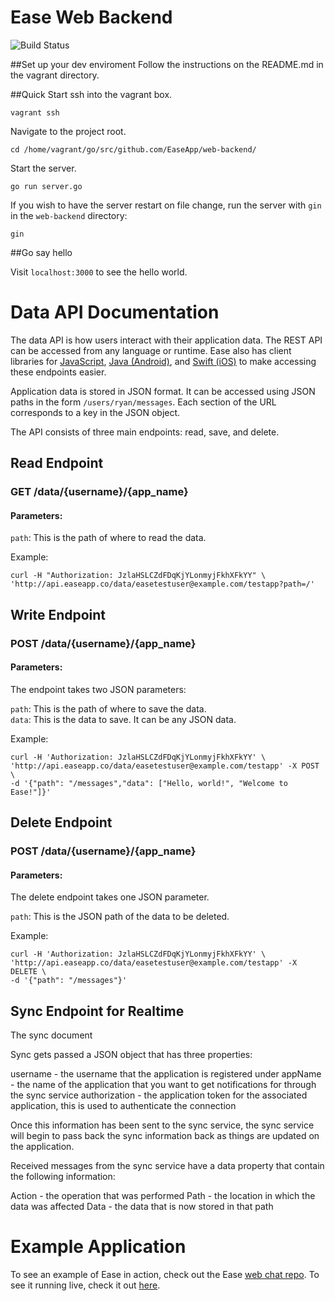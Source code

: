 # Ease Web Backend

![Build Status](https://travis-ci.org/EaseApp/web-backend.svg?branch=master)

##Set up your dev enviroment
Follow the instructions on the README.md in the vagrant directory.

##Quick Start
ssh into the vagrant box.

`vagrant ssh`

Navigate to the project root.

`cd /home/vagrant/go/src/github.com/EaseApp/web-backend/`

Start the server.

`go run server.go`

If you wish to have the server restart on file change, run the server with `gin` in the `web-backend` directory:  

`gin`


##Go say hello

Visit `localhost:3000` to see the hello world.

# Data API Documentation

The data API is how users interact with their application data.  The REST API can be accessed from any language or runtime.  Ease also has client libraries for [JavaScript](https://github.com/EaseApp/javascript-client), [Java (Android)](https://github.com/EaseApp/java-client), and [Swift (iOS)](https://github.com/EaseApp/ios-client) to make accessing these endpoints easier.

Application data is stored in JSON format. It can be accessed using JSON paths in the form `/users/ryan/messages`.  Each section of the URL corresponds to a key in the JSON object.  

The API consists of three main endpoints: read, save, and delete.  

## Read Endpoint

### GET /data/{username}/{app_name}

#### Parameters:

`path`:  This is the path of where to read the data.

Example:
```
curl -H "Authorization: JzlaHSLCZdFDqKjYLonmyjFkhXFkYY" \
'http://api.easeapp.co/data/easetestuser@example.com/testapp?path=/'

```


## Write Endpoint

### POST /data/{username}/{app_name}

#### Parameters:

The endpoint takes two JSON parameters:

`path`: This is the path of where to save the data.  
`data`: This is the data to save.  It can be any JSON data.

Example:
```
curl -H 'Authorization: JzlaHSLCZdFDqKjYLonmyjFkhXFkYY' \
'http://api.easeapp.co/data/easetestuser@example.com/testapp' -X POST \
-d '{"path": "/messages","data": ["Hello, world!", "Welcome to Ease!"]}'
```

## Delete Endpoint

### POST /data/{username}/{app_name}

#### Parameters:

The delete endpoint takes one JSON parameter.

`path`: This is the JSON path of the data to be deleted.

Example:
```
curl -H 'Authorization: JzlaHSLCZdFDqKjYLonmyjFkhXFkYY' \
'http://api.easeapp.co/data/easetestuser@example.com/testapp' -X DELETE \
-d '{"path": "/messages"}'
```

## Sync Endpoint for Realtime

The sync document

Sync gets passed a JSON object that has three properties:

username - the username that the application is registered under
appName - the name of the application that you want to get notifications for through the sync service
authorization - the application token for the associated application, this is used to authenticate the connection

Once this information has been sent to the sync service, the sync service will begin to pass back the sync information back as things are updated on the application.

Received messages from the sync service have a data property that contain the following information:

Action - the operation that was performed
Path - the location in which the data was affected
Data - the data that is now stored in that path

# Example Application

To see an example of Ease in action, check out the Ease [web chat repo](https://github.com/EaseApp/chat-repo).  To see it running live, check it out [here](http://easeapp.github.io/chat-demo/).
